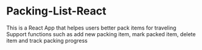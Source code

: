 # Packing-List-React

This is a React App that helpes users better pack items for traveling <br/>
Support functions such as add new packing item, mark packed item, delete item and track packing progress <br/>
